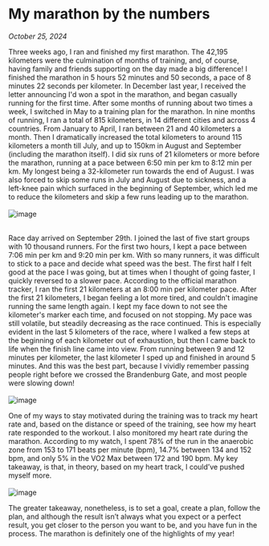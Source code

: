 # My marathon by the numbers
_October 25, 2024_

Three weeks ago, I ran and finished my first marathon. The 42,195 kilometers were the culmination of months of training, and, of course, having family and friends supporting on the day made a big difference! I finished the marathon in 5 hours 52 minutes and 50 seconds, a pace of 8 minutes 22 seconds per kilometer.
In December last year, I received the letter announcing I'd won a spot in the marathon, and began casually running for the first time. After some months of running about two times a week, I switched in May to a training plan for the marathon. In nine months of running, I ran a total of 815 kilometers, in 14 different cities and across 4 countries. From January to April, I ran between 21 and 40 kilometers a month. Then I dramatically increased the total kilometers to around 115 kilometers a month till July, and up to 150km in August and September (including the marathon itself). I did six runs of 21 kilometers or more before the marathon, running at a pace between 6:50 min per km to 8:12 min per km. My longest being a 32-kilometer run towards the end of August. I was also forced to skip some runs in July and August due to sickness, and a left-knee pain which surfaced in the beginning of September, which led me to reduce the kilometers and skip a few runs leading up to the marathon.
<br><br>
![image](https://github.com/user-attachments/assets/24d1ddd9-f6bc-4dba-ac9b-e8d94a11fcbf)
<br><br>

Race day arrived on September 29th. I joined the last of five start groups with 10 thousand runners. For the first two hours, I kept a pace between 7:06 min per km and 9:20 min per km. With so many runners, it was difficult to stick to a pace and decide what speed was the best. The first half I felt good at the pace I was going, but at times when I thought of going faster, I quickly reversed to a slower pace. According to the official marathon tracker, I ran the first 21 kilometers at an 8:00 min per kilometer pace.
After the first 21 kilometers, I began feeling a lot more tired, and couldn't imagine running the same length again. I kept my face down to not see the kilometer's marker each time, and focused on not stopping. My pace was still volatile, but steadily decreasing as the race continued. This is especially evident in the last 5 kilometers of the race, where I walked a few steps at the beginning of each kilometer out of exhaustion, but then I came back to life when the finish line came into view. From running between 9 and 12 minutes per kilometer, the last kilometer I sped up and finished in around 5 minutes. And this was the best part, because I vividly remember passing people right before we crossed the Brandenburg Gate, and most people were slowing down!
<br><br>
![image](https://github.com/user-attachments/assets/fb249736-ebb2-462d-aef8-617465cf52fb)

One of my ways to stay motivated during the training was to track my heart rate and, based on the distance or speed of the training, see how my heart rate responded to the workout. I also monitored my heart rate during the marathon. According to my watch, I spent 78% of the run in the anaerobic zone from 153 to 171 beats per minute (bpm), 14.7% between 134 and 152 bpm, and only 5% in the VO2 Max between 172 and 190 bpm. My key takeaway, is that, in theory, based on my heart track, I could’ve pushed myself more.
<br><br>
![image](https://github.com/user-attachments/assets/80d0afea-86bc-425e-b970-fcf138d8d277)


The greater takeaway, nonetheless, is to set a goal, create a plan, follow the plan, and although the result isn’t always what you expect or a perfect result, you get closer to the person you want to be, and you have fun in the process. The marathon is definitely one of the highlights of my year!
